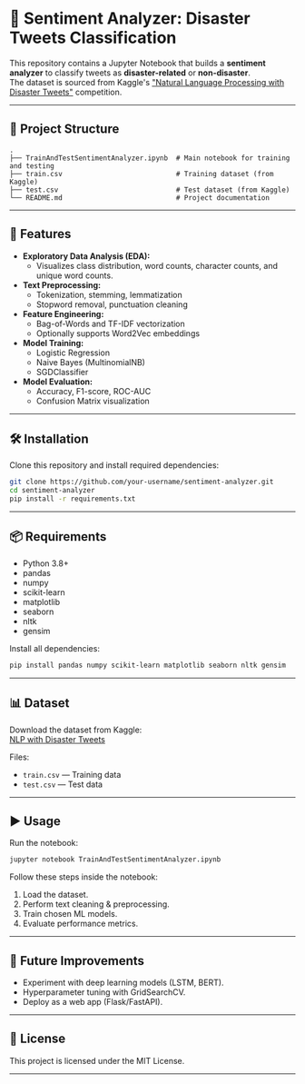 
# 📝 Sentiment Analyzer: Disaster Tweets Classification

This repository contains a Jupyter Notebook that builds a **sentiment analyzer** to classify tweets as **disaster-related** or **non-disaster**.  
The dataset is sourced from Kaggle's ["Natural Language Processing with Disaster Tweets"](https://www.kaggle.com/c/nlp-getting-started/data) competition.

---

## 📂 Project Structure
```
.
├── TrainAndTestSentimentAnalyzer.ipynb  # Main notebook for training and testing
├── train.csv                            # Training dataset (from Kaggle)
├── test.csv                             # Test dataset (from Kaggle)
└── README.md                            # Project documentation
```

---

## 🚀 Features
- **Exploratory Data Analysis (EDA):**
  - Visualizes class distribution, word counts, character counts, and unique word counts.
- **Text Preprocessing:**
  - Tokenization, stemming, lemmatization
  - Stopword removal, punctuation cleaning
- **Feature Engineering:**
  - Bag-of-Words and TF-IDF vectorization
  - Optionally supports Word2Vec embeddings
- **Model Training:**
  - Logistic Regression
  - Naive Bayes (MultinomialNB)
  - SGDClassifier
- **Model Evaluation:**
  - Accuracy, F1-score, ROC-AUC
  - Confusion Matrix visualization

---

## 🛠️ Installation

Clone this repository and install required dependencies:

```bash
git clone https://github.com/your-username/sentiment-analyzer.git
cd sentiment-analyzer
pip install -r requirements.txt
```

---

## 📦 Requirements
- Python 3.8+
- pandas
- numpy
- scikit-learn
- matplotlib
- seaborn
- nltk
- gensim

Install all dependencies:
```bash
pip install pandas numpy scikit-learn matplotlib seaborn nltk gensim
```

---

## 📊 Dataset
Download the dataset from Kaggle:  
[NLP with Disaster Tweets](https://www.kaggle.com/c/nlp-getting-started/data)

Files:
- `train.csv` — Training data
- `test.csv` — Test data

---

## ▶️ Usage

Run the notebook:

```bash
jupyter notebook TrainAndTestSentimentAnalyzer.ipynb
```

Follow these steps inside the notebook:
1. Load the dataset.
2. Perform text cleaning & preprocessing.
3. Train chosen ML models.
4. Evaluate performance metrics.

---

## 🔮 Future Improvements
- Experiment with deep learning models (LSTM, BERT).
- Hyperparameter tuning with GridSearchCV.
- Deploy as a web app (Flask/FastAPI).

---

## 📜 License
This project is licensed under the MIT License.

---


